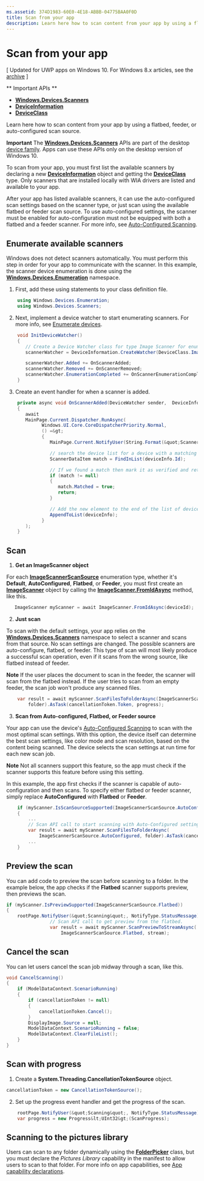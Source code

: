 ```yaml
---
ms.assetid: 374D1983-60E0-4E18-ABBB-04775BAA0F0D
title: Scan from your app
description: Learn here how to scan content from your app by using a flatbed, feeder, or auto-configured scan source.
---
```

# Scan from your app

\[ Updated for UWP apps on Windows 10. For Windows 8.x articles, see the [archive](http://go.microsoft.com/fwlink/p/?linkid=619132) \]

** Important APIs **

-   [**Windows.Devices.Scanners**](https://msdn.microsoft.com/library/windows/apps/Dn264250)
-   [**DeviceInformation**](https://msdn.microsoft.com/library/windows/apps/BR225393)
-   [**DeviceClass**](https://msdn.microsoft.com/library/windows/apps/BR225381)

Learn here how to scan content from your app by using a flatbed, feeder, or auto-configured scan source.

**Important**  The [**Windows.Devices.Scanners**](https://msdn.microsoft.com/library/windows/apps/Dn264250) APIs are part of the desktop [device family](https://msdn.microsoft.com/library/windows/apps/Dn894631). Apps can use these APIs only on the desktop version of Windows 10.

To scan from your app, you must first list the available scanners by declaring a new [**DeviceInformation**](https://msdn.microsoft.com/library/windows/apps/BR225393) object and getting the [**DeviceClass**](https://msdn.microsoft.com/library/windows/apps/BR225381) type. Only scanners that are installed locally with WIA drivers are listed and available to your app.

After your app has listed available scanners, it can use the auto-configured scan settings based on the scanner type, or just scan using the available flatbed or feeder scan source. To use auto-configured settings, the scanner must be enabled for auto-configuration must not be equipped with both a flatbed and a feeder scanner. For more info, see [Auto-Configured Scanning](https://msdn.microsoft.com/library/windows/hardware/Ff539393).

## Enumerate available scanners

Windows does not detect scanners automatically. You must perform this step in order for your app to communicate with the scanner. In this example, the scanner device enumeration is done using the [**Windows.Devices.Enumeration**](https://msdn.microsoft.com/library/windows/apps/BR225459) namespace.

1.  First, add these using statements to your class definition file.

``` csharp
    using Windows.Devices.Enumeration;
    using Windows.Devices.Scanners;
```

2.  Next, implement a device watcher to start enumerating scanners. For more info, see [Enumerate devices](enumerate-devices.md).

```csharp
    void InitDeviceWatcher()
    {
       // Create a Device Watcher class for type Image Scanner for enumerating scanners
       scannerWatcher = DeviceInformation.CreateWatcher(DeviceClass.ImageScanner);

       scannerWatcher.Added += OnScannerAdded;
       scannerWatcher.Removed += OnScannerRemoved;
       scannerWatcher.EnumerationCompleted += OnScannerEnumerationComplete;
    }
```

3.  Create an event handler for when a scanner is added.

```csharp
    private async void OnScannerAdded(DeviceWatcher sender,  DeviceInformation deviceInfo)
    {
       await
       MainPage.Current.Dispatcher.RunAsync(
             Windows.UI.Core.CoreDispatcherPriority.Normal,
             () =&gt;
             {
                MainPage.Current.NotifyUser(String.Format(&quot;Scanner with device id {0} has been added&quot;, deviceInfo.Id), NotifyType.StatusMessage);

                // search the device list for a device with a matching device id
                ScannerDataItem match = FindInList(deviceInfo.Id);

                // If we found a match then mark it as verified and return
                if (match != null)
                {
                   match.Matched = true;
                   return;
                }

                // Add the new element to the end of the list of devices
                AppendToList(deviceInfo);
             }
       );
    }
```

## Scan

1.  **Get an ImageScanner object**

For each [**ImageScannerScanSource**](https://msdn.microsoft.com/library/windows/apps/Dn264238) enumeration type, whether it's **Default**, **AutoConfigured**, **Flatbed**, or **Feeder**, you must first create an [**ImageScanner**](https://msdn.microsoft.com/library/windows/apps/Dn263806) object by calling the [**ImageScanner.FromIdAsync**](https://msdn.microsoft.com/library/windows/apps/windows.devices.scanners.imagescanner.fromidasync) method, like this.

 ```csharp
    ImageScanner myScanner = await ImageScanner.FromIdAsync(deviceId);
 ```

2.  **Just scan**

To scan with the default settings, your app relies on the [**Windows.Devices.Scanners**](https://msdn.microsoft.com/library/windows/apps/Dn264250) namespace to select a scanner and scans from that source. No scan settings are changed. The possible scanners are auto-configure, flatbed, or feeder. This type of scan will most likely produce a successful scan operation, even if it scans from the wrong source, like flatbed instead of feeder.

**Note**  If the user places the document to scan in the feeder, the scanner will scan from the flatbed instead. If the user tries to scan from an empty feeder, the scan job won't produce any scanned files.
 
```csharp
    var result = await myScanner.ScanFilesToFolderAsync(ImageScannerScanSource.Default, 
        folder).AsTask(cancellationToken.Token, progress);
```

3.  **Scan from Auto-configured, Flatbed, or Feeder source**

Your app can use the device's [Auto-Configured Scanning](https://msdn.microsoft.com/library/windows/hardware/Ff539393) to scan with the most optimal scan settings. With this option, the device itself can determine the best scan settings, like color mode and scan resolution, based on the content being scanned. The device selects the scan settings at run time for each new scan job.

**Note**  Not all scanners support this feature, so the app must check if the scanner supports this feature before using this setting.

In this example, the app first checks if the scanner is capable of auto-configuration and then scans. To specify either flatbed or feeder scanner, simply replace **AutoConfigured** with **Flatbed** or **Feeder**.

```csharp
    if (myScanner.IsScanSourceSupported(ImageScannerScanSource.AutoConfigured))
    {
        ...
        // Scan API call to start scanning with Auto-Configured settings. 
        var result = await myScanner.ScanFilesToFolderAsync(
            ImageScannerScanSource.AutoConfigured, folder).AsTask(cancellationToken.Token, progress);
        ...
    }
```

## Preview the scan

You can add code to preview the scan before scanning to a folder. In the example below, the app checks if the **Flatbed** scanner supports preview, then previews the scan.

```csharp
if (myScanner.IsPreviewSupported(ImageScannerScanSource.Flatbed))
{
    rootPage.NotifyUser(&quot;Scanning&quot;, NotifyType.StatusMessage);
                // Scan API call to get preview from the flatbed.
                var result = await myScanner.ScanPreviewToStreamAsync(
                    ImageScannerScanSource.Flatbed, stream);
```

## Cancel the scan

You can let users cancel the scan job midway through a scan, like this.

```csharp
void CancelScanning()
{
    if (ModelDataContext.ScenarioRunning)
    {
        if (cancellationToken != null)
        {
            cancellationToken.Cancel();
        }                
        DisplayImage.Source = null;
        ModelDataContext.ScenarioRunning = false;
        ModelDataContext.ClearFileList();
    }
}
```

## Scan with progress

1.  Create a **System.Threading.CancellationTokenSource** object.

```csharp
cancellationToken = new CancellationTokenSource();
```

2.  Set up the progress event handler and get the progress of the scan.

```csharp
    rootPage.NotifyUser(&quot;Scanning&quot;, NotifyType.StatusMessage);
    var progress = new Progress&lt;UInt32&gt;(ScanProgress);
```

## Scanning to the pictures library

Users can scan to any folder dynamically using the [**FolderPicker**](https://msdn.microsoft.com/library/windows/apps/BR207881) class, but you must declare the *Pictures Library* capability in the manifest to allow users to scan to that folder. For more info on app capabilities, see [App capability declarations](https://msdn.microsoft.com/library/windows/apps/Mt270968).



<!--HONumber=Mar16_HO2-->


